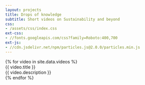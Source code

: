 ```yaml
---
layout: projects
title: Drops of knowledge
subtitle: Short videos on Sustainability and beyond
css:
- /assets/css/index.css
ext-css:
- //fonts.googleapis.com/css?family=Roboto:400,700
ext-js:
- //cdn.jsdelivr.net/npm/particles.js@2.0.0/particles.min.js
---
```


<div id="portfolio-out" class="page-section grey-section">
  <div id="portfolio">
    <div id="shinyapps-big">
      {% for video in site.data.videos %}
	    <div class="shinyapp">
            <img class="appimg" src="{{ site.url }}/assets/img/video-screenshots/{{ video.img }}" alt="" />
            <div class="apptitle">{{ video.title }}</div>
            <div class="appdesc">{{ video.description }}</div>
        </div>
	  {% endfor %}
    </div>
  </div>
</div>
